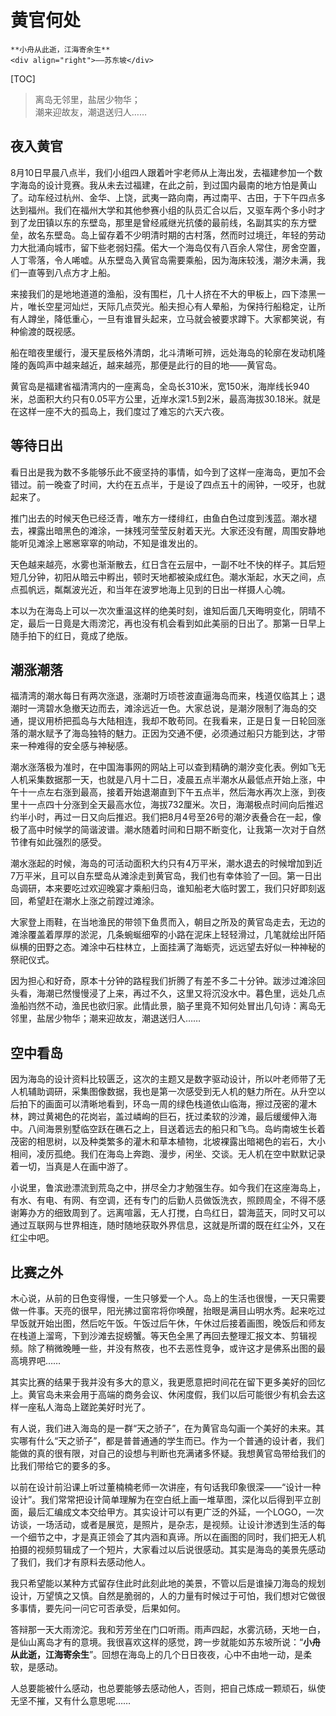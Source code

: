 # 黄官何处

```admonish note  
**小舟从此逝，江海寄余生**   
<div align="right">——苏东坡</div>
```


[TOC]

> 离岛无邻里，盐居少物华；    
> 潮来迎故友，潮退送归人……



## 夜入黄官

8月10日早晨八点半，我们小组四人跟着叶宇老师从上海出发，去福建参加一个数字海岛的设计竞赛。我从未去过福建，在此之前，到过国内最南的地方怕是黄山了。动车经过杭州、金华、上饶，武夷一路向南，再过南平、古田，于下午四点多达到福州。我们在福州大学和其他参赛小组的队员汇合以后，又驱车两个多小时才到了龙田镇以东的东壁岛，那里是曾经戚继光抗倭的最前线，名副其实的东方壁垒，故名东壁岛。岛上留存着不少明清时期的古村落，然而时过境迁，年轻的劳动力大批涌向城市，留下些老弱妇孺。偌大一个海岛仅有八百余人常住，房舍空置，人丁零落，令人唏嘘。从东壁岛入黄官岛需要乘船，因为海床较浅，潮汐未满，我们一直等到八点方才上船。

来接我们的是地地道道的渔船，没有围栏，几十人挤在不大的甲板上，四下漆黑一片，唯长空星河灿烂，天际几点荧光。船夫担心有人晕船，为保持行船稳定，让所有人蹲坐，降低重心，一旦有谁冒头起来，立马就会被要求蹲下。大家都笑说，有种偷渡的既视感。

船在暗夜里缓行，漫天星辰格外清朗，北斗清晰可辨，远处海岛的轮廓在发动机隆隆的轰鸣声中越来越近，越来越亮，那便是此行的目的地——黄官岛。

黄官岛是福建省福清湾内的一座离岛，全岛长310米，宽150米，海岸线长940米，总面积大约只有0.05平方公里，近岸水深1.5到2米，最高海拔30.18米。就是在这样一座不大的孤岛上，我们度过了难忘的六天六夜。


## 等待日出

看日出是我为数不多能够乐此不疲坚持的事情，如今到了这样一座海岛，更加不会错过。前一晚查了时间，大约在五点半，于是设了四点五十的闹钟，一咬牙，也就起来了。

推门出去的时候天色已经泛青，唯东方一缕绯红，由鱼白色过度到浅蓝。潮水褪去，裸露出暗黑色的滩涂，一抹残河莹莹反射着天光。大家还没有醒，周围安静地能听见滩涂上窸窸窣窣的响动，不知是谁发出的。

天色越来越亮，水雾也渐渐散去，红日含在云层中，一副不吐不快的样子。其后短短几分钟，初阳从暗云中孵出，顿时天地都被染成红色。潮水渐起，水天之间，点点孤帆远，粼粼波光近，和当年在波罗地海上见到的日出一样摄人心魄。

本以为在海岛上可以一次次重温这样的绝美时刻，谁知后面几天晦明变化，阴晴不定，最后一日竟是大雨滂沱，再也没有机会看到如此美丽的日出了。那第一日早上随手拍下的红日，竟成了绝版。


## 潮涨潮落

福清湾的潮水每日有两次涨退，涨潮时万顷苍波直逼海岛而来，栈道仅临其上；退潮时一湾碧水急撤天边而去，滩涂远近一色。大家总说，是潮汐限制了海岛的交通，提议用桥把孤岛与大陆相连，我却不敢苟同。在我看来，正是日复一日轮回涨落的潮水赋予了海岛独特的魅力。正因为交通不便，必须通过船只方能到达，才带来一种难得的安全感与神秘感。

潮水涨落极为准时，在中国海事网的网站上可以查到精确的潮汐变化表。例如飞无人机采集数据那一天，也就是八月十二日，凌晨五点半潮水从最低点开始上涨，中午十一点左右涨到最高，接着开始退潮直到下午五点半，然后海水再次上涨，到夜里十一点四十分涨到全天最高水位，海拔732厘米。次日，海潮极点时间向后推迟约半小时，再过一日又向后推迟。我们把8月4号至26号的潮汐表叠合在一起，像极了高中时候学的简谐波谱。潮水随着时间和日期不断变化，让我第一次对于自然节律有如此强烈的感受。

潮水涨起的时候，海岛的可活动面积大约只有4万平米，潮水退去的时候增加到近7万平米，且可以自东壁岛从滩涂走到黄官岛，我们也有幸体验了一回。第一日出岛调研，本来要吃过欢迎晚宴才乘船归岛，谁知船老大临时罢工，我们只好即刻返回，希望赶在潮水上涨之前蹚过滩涂。

大家登上雨鞋，在当地渔民的带领下鱼贯而入，朝目之所及的黄官岛走去，无边的滩涂覆盖着厚厚的淤泥，几条蜿蜒细窄的小路在泥床上轻轻滑过，几笔就绘出阡陌纵横的田野之态。滩涂中石柱林立，上面挂满了海蛎壳，远远望去好似一种神秘的祭祀仪式。

因为担心和好奇，原本十分钟的路程我们折腾了有差不多二十分钟。跋涉过滩涂回头看，海潮已然慢慢浸了上来，再过不久，这里又将沉没水中。暮色里，远处几点渔船岿然不动，渔民也欲归家。此情此景，脑子里竟不知何处冒出几句诗：离岛无邻里，盐居少物华；潮来迎故友，潮退送归人……

## 空中看岛

因为海岛的设计资料比较匮乏，这次的主题又是数字驱动设计，所以叶老师带了无人机辅助调研，采集图像数据，我也是第一次感受到无人机的魅力所在。从升空以后拍下的画面可以清晰地看到，环岛一周的绿色栈道依山临海，擦过茂密的灌木林，跨过黄褐色的花岗岩，盖过嶙峋的巨石，抚过柔软的沙滩，最后缓缓伸入海中。八间海景别墅临空跃在礁石之上，目送着远去的船只和飞鸟。岛屿南坡生长着茂密的相思树，以及种类繁多的灌木和草本植物，北坡裸露出暗褐色的岩石，大小相间，凌厉孤绝。我们在海岛上奔跑、漫步，闲坐、交谈。无人机在空中默默记录着一切，当真是人在画中游了。

小说里，鲁滨逊漂流到荒岛之中，拼尽全力才勉强生存。如今我们在这座海岛上，有水、有电、有网、有空调，还有专门的后勤人员做饭洗衣，照顾周全，不得不感谢筹办方的细致周到了。远离喧嚣，无人打搅，白鸟红日，碧海蓝天，同时又可以通过互联网与世界相连，随时随地获取外界信息，这就是所谓的既在红尘外，又在红尘中吧。

## 比赛之外

木心说，从前的日色变得慢，一生只够爱一个人。岛上的生活也很慢，一天只需要做一件事。天亮的很早，阳光拂过窗帘将你唤醒，抬眼是满目山明水秀。起来吃过早饭就开始出图，然后吃午饭。午饭过后午休，午休过后接着画图，晚饭后和师友在栈道上溜弯，下到沙滩去捉螃蟹。等天色全黑了再回去整理汇报文本、剪辑视频。除了稍微晚睡一些，并没有熬夜，也不去恶性竞争，或许这才是佛系出图的最高境界吧……

其实比赛的结果于我并没有多大的意义，我更愿意把时间花在留下更多美好的回忆上。黄官岛未来会用于高端的商务会议、休闲度假，我们以后可能很少有机会去这样一座私人海岛上蹉跎美好时光了。

有人说，我们进入海岛的是一群“天之骄子”，在为黄官岛勾画一个美好的未来。其实哪有什么“天之骄子”，都是普普通通的学生而已。作为一个普通的设计者，我们能做的真的很有限，对自己的设想与判断也充满诸多怀疑。我想黄官岛带给我们的比我们带给它的要多的多。

以前在设计前沿课上听过董楠楠老师一次讲座，有句话我印象很深——“设计一种设计”。我们常常把设计简单理解为在空白纸上画一堆草图，深化以后得到平立剖面，最后汇编成文本交给甲方。其实设计可以有更广泛的外延，一个LOGO，一次访谈，一场活动，或者是展览，是照片，是杂志，是视频。让设计渗透到生活的每一个细节之中，才是真正领会了其内涵和真谛。所以在画图的同时，我们把无人机拍摄的视频剪辑成了一个短片，大家看过以后说很感动。其实是海岛的美景先感动了我们，我们才有原料去感动他人。

我只希望能以某种方式留存住此时此刻此地的美景，不管以后是谁操刀海岛的规划设计，万望慎之又慎。自然是脆弱的，人的力量有时候过于可怕，我们想对它做很多事情，要先问一问它可否承受，后果如何。

答辩那一天大雨滂沱。我和芳芳坐在门口听雨。雨声四起，水雾沆砀，天地一白，是仙山离岛才有的意境。我很喜欢这样的感觉，跨一步就能如苏东坡所说：“**小舟从此逝，江海寄余生**”。回想在海岛上的几个日日夜夜，心中不由地一动，是柔软，是感动。

人总要能被什么感动，也总要能够去感动他人，否则，把自己炼成一颗顽石，纵使无坚不摧，又有什么意思呢……

